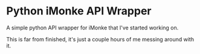 # Python iMonke API Wrapper
A simple python API wrapper for iMonke that I've started working on.

This is far from finished, it's just a couple hours of me messing around with it.
